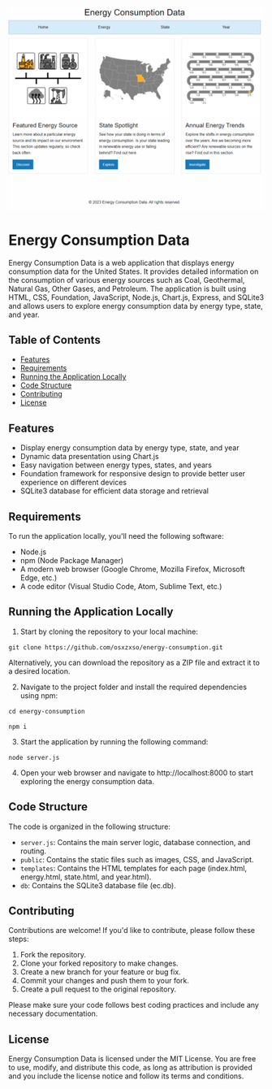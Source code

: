 ![Energy Consumption Screenshot](energy-consumption-screenshot.png)

Energy Consumption Data
=======================

Energy Consumption Data is a web application that displays energy consumption data for the United States. It provides detailed information on the consumption of various energy sources such as Coal, Geothermal, Natural Gas, Other Gases, and Petroleum. The application is built using HTML, CSS, Foundation, JavaScript, Node.js, Chart.js, Express, and SQLite3 and allows users to explore energy consumption data by energy type, state, and year.

Table of Contents
-----------------
- [Features](#features)
- [Requirements](#requirements)
- [Running the Application Locally](#running-the-application-locally)
- [Code Structure](#code-structure)
- [Contributing](#contributing)
- [License](#license)

Features
--------
- Display energy consumption data by energy type, state, and year
- Dynamic data presentation using Chart.js
- Easy navigation between energy types, states, and years
- Foundation framework for responsive design to provide better user experience on different devices
- SQLite3 database for efficient data storage and retrieval

Requirements
------------
To run the application locally, you'll need the following software:
- Node.js
- npm (Node Package Manager)
- A modern web browser (Google Chrome, Mozilla Firefox, Microsoft Edge, etc.)
- A code editor (Visual Studio Code, Atom, Sublime Text, etc.)

Running the Application Locally
-------------------------------
1. Start by cloning the repository to your local machine:
```
git clone https://github.com/osxzxso/energy-consumption.git
```
Alternatively, you can download the repository as a ZIP file and extract it to a desired location.

2. Navigate to the project folder and install the required dependencies using npm:
```
cd energy-consumption
```
```
npm i
```
3. Start the application by running the following command:
```
node server.js
```
4. Open your web browser and navigate to http://localhost:8000 to start exploring the energy consumption data.

Code Structure
--------------
The code is organized in the following structure:

- `server.js`: Contains the main server logic, database connection, and routing.
- `public`: Contains the static files such as images, CSS, and JavaScript.
- `templates`: Contains the HTML templates for each page (index.html, energy.html, state.html, and year.html).
- `db`: Contains the SQLite3 database file (ec.db).

Contributing
------------
Contributions are welcome! If you'd like to contribute, please follow these steps:

1. Fork the repository.
2. Clone your forked repository to make changes.
3. Create a new branch for your feature or bug fix.
4. Commit your changes and push them to your fork.
5. Create a pull request to the original repository.

Please make sure your code follows best coding practices and include any necessary documentation.

License
-------
Energy Consumption Data is licensed under the MIT License. You are free to use, modify, and distribute this code, as long as attribution is provided and you include the license notice and follow its terms and conditions.
